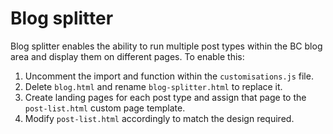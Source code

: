# Blog splitter

Blog splitter enables the ability to run multiple post types within the BC blog area and display them on different pages.
To enable this:

1. Uncomment the import and function within the `customisations.js` file.
2. Delete `blog.html` and rename `blog-splitter.html` to replace it.
3. Create landing pages for each post type and assign that page to the `post-list.html` custom page template.
4. Modify `post-list.html` accordingly to match the design required.